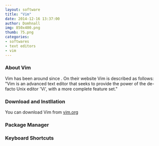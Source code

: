 ```yaml
---
layout: software
title: "Vim"
date: 2014-12-16 13:37:00
author: Domhnall
img: 850x400.png
thumb: 75.png
categories: 
- softwares 
- text editors
- vim
---
```


### About Vim
Vim has been around since  . On their website Vim is described as follows: "Vim is an advanced text editor that seeks to provide the power of the de-facto Unix editor 'Vi', with a more complete feature set."

### Download and Instllation
You can download Vim from [vim.org][vim.org]

### Package Manager

### Keyboard Shortcuts


[vim.org]:http://www.vim.org/download.php